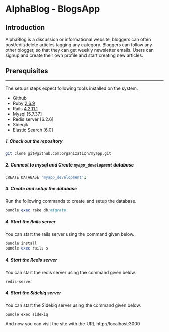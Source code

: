 # AlphaBlog - BlogsApp

## Introduction

AlphaBlog is a discussion or informational website, bloggers can often post/edit/delete articles tagging any category. Bloggers can follow any other blogger, so that they can get weekly newsletter emails. Users can signup and create their own profile and start creating new articles.


## Prerequisites
------------------------
The setups steps expect following tools installed on the system.

- Github
- Ruby [2.6.9](https://github.com/organization/project-name/blob/master/.ruby-version#L1)
- Rails [4.2.11.1](https://github.com/organization/project-name/blob/master/Gemfile#L12)
- Mysql [5.7.37]
- Redis server [6.2.6]
- Sideqik
- Elastic Search [6.0]

##### 1. Check out the repository

```bash
git clone git@github.com:organization/myapp.git
```

##### 2. Connect to mysql and Create `myapp_development` database
```bash
CREATE DATABASE 'myapp_development';
```

##### 3. Create and setup the database

Run the following commands to create and setup the database.

```ruby
bundle exec rake db:migrate
```

##### 4. Start the Rails server

You can start the rails server using the command given below.

```ruby
bundle install
bundle exec rails s
```

##### 4. Start the Redis server

You can start the redis server using the command given below.

```redis
redis-server
```

##### 4. Start the Sidekiq server

You can start the Sidekiq server using the command given below.

```sidekiq
bundle exec sidekiq
```

And now you can visit the site with the URL http://localhost:3000
